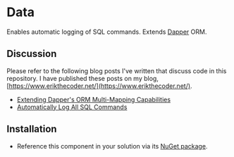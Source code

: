 # Data
Enables automatic logging of SQL commands.  Extends [Dapper](https://github.com/StackExchange/Dapper) ORM.

## Discussion

Please refer to the following blog posts I've written that discuss code in this repository.  I have published these posts on my blog, [https://www.erikthecoder.net/](https://www.erikthecoder.net/).

* [Extending Dapper's ORM Multi-Mapping Capabilities](https://www.erikthecoder.net/2019/11/06/extending-dappers-orm-multi-mapping-capabilities/)
* [Automatically Log All SQL Commands](https://www.erikthecoder.net/2019/07/06/automatically-log-all-sql-commands/)

## Installation

* Reference this component in your solution via its [NuGet package](https://www.nuget.org/packages/ErikTheCoder.Data/).
